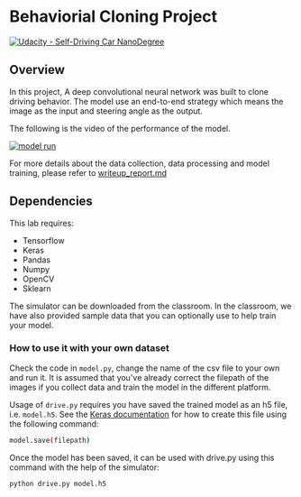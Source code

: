 # Behaviorial Cloning Project

[![Udacity - Self-Driving Car NanoDegree](https://s3.amazonaws.com/udacity-sdc/github/shield-carnd.svg)](http://www.udacity.com/drive)

Overview
---
In this project, A deep convolutional neural network was built to clone driving behavior. The model use an end-to-end strategy which means the image as the input and steering angle as the output.

The following is the video of the performance of the model.

[![model run](https://www.youtube.com/watch?v=YtueTZdf1sY/0.jpg)](https://www.youtube.com/watch?v=YtueTZdf1sY)

For more details about the data collection, data processing and model training, please refer to [writeup_report.md](./writeup_report.md)


## Dependencies
This lab requires:

* Tensorflow
* Keras
* Pandas
* Numpy
* OpenCV
* Sklearn


The simulator can be downloaded from the classroom. In the classroom, we have also provided sample data that you can optionally use to help train your model.

### How to use it with your own dataset

Check the code in `model.py`, change the name of the csv file to your own and run it. It is assumed that you've already correct the filepath of the images if you collect data and train the model in the different platform.

Usage of `drive.py` requires you have saved the trained model as an h5 file, i.e. `model.h5`. See the [Keras documentation](https://keras.io/getting-started/faq/#how-can-i-save-a-keras-model) for how to create this file using the following command:
```sh
model.save(filepath)
```

Once the model has been saved, it can be used with drive.py using this command with the help of the simulator:

```sh
python drive.py model.h5
```
